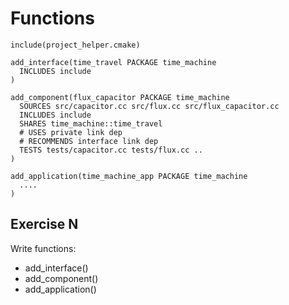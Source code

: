 # Functions

```
include(project_helper.cmake)

add_interface(time_travel PACKAGE time_machine
  INCLUDES include
)

add_component(flux_capacitor PACKAGE time_machine
  SOURCES src/capacitor.cc src/flux.cc src/flux_capacitor.cc
  INCLUDES include
  SHARES time_machine::time_travel
  # USES private link dep
  # RECOMMENDS interface link dep
  TESTS tests/capacitor.cc tests/flux.cc ..
)

add_application(time_machine_app PACKAGE time_machine
  ....
)
```

## Exercise N

Write functions:
- add_interface()
- add_component()
- add_application()
